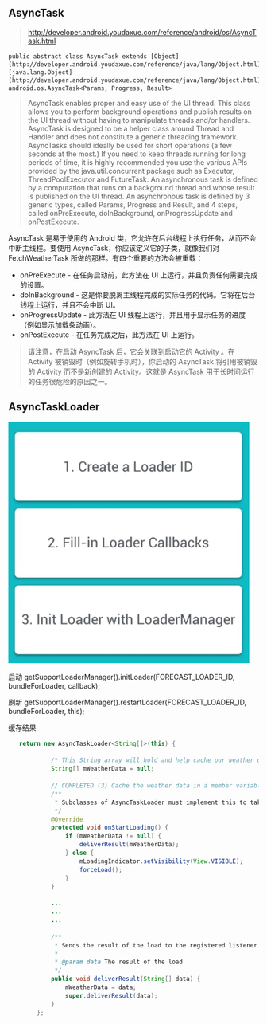 ## AsyncTask

> <http://developer.android.youdaxue.com/reference/android/os/AsyncTask.html>

```text
public abstract class AsyncTask extends [Object](http://developer.android.youdaxue.com/reference/java/lang/Object.html) 
[java.lang.Object](http://developer.android.youdaxue.com/reference/java/lang/Object.html)
android.os.AsyncTask<Params, Progress, Result>
```

> AsyncTask enables proper and easy use of the UI thread. This class allows you to perform background operations and publish results on the UI thread without having to manipulate threads and/or handlers.
AsyncTask is designed to be a helper class around Thread and Handler and does not constitute a generic threading framework. AsyncTasks should ideally be used for short operations (a few seconds at the most.) If you need to keep threads running for long periods of time, it is highly recommended you use the various APIs provided by the java.util.concurrent package such as Executor, ThreadPoolExecutor and FutureTask.
An asynchronous task is defined by a computation that runs on a background thread and whose result is published on the UI thread. An asynchronous task is defined by 3 generic types, called Params, Progress and Result, and 4 steps, called onPreExecute, doInBackground, onProgressUpdate and onPostExecute.

AsyncTask 是易于使用的 Android 类，它允许在后台线程上执行任务，从而不会中断主线程。要使用 AsyncTask，你应该定义它的子类，就像我们对 FetchWeatherTask 所做的那样。有四个重要的方法会被重载：

* onPreExecute - 在任务启动前，此方法在 UI 上运行，并且负责任何需要完成的设置。
* doInBackground - 这是你要脱离主线程完成的实际任务的代码。它将在后台线程上运行，并且不会中断 UI。
* onProgressUpdate - 此方法在 UI 线程上运行，并且用于显示任务的进度（例如显示加载条动画）。
* onPostExecute - 在任务完成之后，此方法在 UI 上运行。

> 请注意，在启动 AsyncTask 后，它会关联到启动它的 Activity 。在 Activity 被销毁时（例如旋转手机时），你启动的 AsyncTask 将引用被销毁的 Activity 而不是新创建的 Activity。这就是 AsyncTask 用于长时间运行的任务很危险的原因之一。

## AsyncTaskLoader

![步骤](./imgs/%E5%AE%89%E5%8D%93-%E5%A4%9A%E7%BA%BF%E7%A8%8B%E7%9F%A5%E8%AF%86/1.png)

启动
getSupportLoaderManager().initLoader(FORECAST_LOADER_ID, bundleForLoader, callback);

刷新
 getSupportLoaderManager().restartLoader(FORECAST_LOADER_ID, bundleForLoader, this);

缓存结果

```java
   return new AsyncTaskLoader<String[]>(this) {

            /* This String array will hold and help cache our weather data */
            String[] mWeatherData = null;

            // COMPLETED (3) Cache the weather data in a member variable and deliver it in onStartLoading.
            /**
             * Subclasses of AsyncTaskLoader must implement this to take care of loading their data.
             */
            @Override
            protected void onStartLoading() {
                if (mWeatherData != null) {
                    deliverResult(mWeatherData);
                } else {
                    mLoadingIndicator.setVisibility(View.VISIBLE);
                    forceLoad();
                }
            }

            ...
            ...
            ...

            /**
             * Sends the result of the load to the registered listener.
             *
             * @param data The result of the load
             */
            public void deliverResult(String[] data) {
                mWeatherData = data;
                super.deliverResult(data);
            }
        };
```
